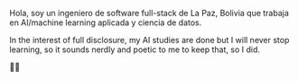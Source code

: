 Hola, soy un ingeniero de software full-stack de La Paz, Bolivia que trabaja en AI/machine learning aplicada y ciencia de datos.

In the interest of full disclosure, my AI studies are done but I will never stop learning, so it sounds nerdly and poetic to me to keep that, so I did.

✌🏾

<!---
andres-guzman/andres-guzman is a ✨ special ✨ repository because its `README.md` (this file) appears on your GitHub profile.
You can click the Preview link to take a look at your changes.
--->
